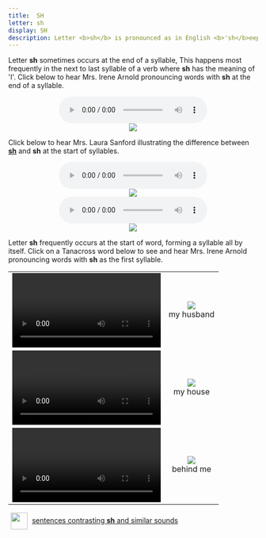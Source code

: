```yaml
---
title:  SH
letter: sh
display: SH
description: Letter <b>sh</b> is pronounced as in English <b>'sh</b>eep' and <b>'sh</b>ot'. In Tanacross this sound  never occurs at the end of a word.
---
```






Letter <b>sh</b> sometimes occurs at the end of a syllable, This happens most frequently in the next to last syllable of a verb where <b>sh</b> has the meaning of 'I'. Click below to hear Mrs. Irene Arnold pronouncing words with <b>sh</b> at the end of  a syllable.

<div align="center">
<audio controls src="{{ site.baseurl }}/assets/audio/sh_final.mp3" type="audio/mpeg">Your browser does not support the audio element.</audio>
<br>
<img src="{{ site.baseurl }}/assets/gif/sh_final.gif" border="0">
</div>


Click below to hear Mrs. Laura Sanford illustrating the difference between <b><u>sh</u></b> and <b>sh</b> at the start of syllables.

<div align="center">
<audio controls src="{{ site.baseurl }}/assets/audio/sh_sh_und_cmp_LS.mp3" type="audio/mpeg">Your browser does not support the audio element.</audio><br/>
<img src="{{ site.baseurl }}/assets/gif/sh_sh_under.gif" border="0">
<br/>
<audio controls src="{{ site.baseurl }}/assets/audio/sh_sh_und_cmp2_LS.mp3" type="audio/mpeg">Your browser does not support the audio element.</audio><br/>
<img src="{{ site.baseurl }}/assets/gif/sh_sh_under2.gif" border="0">
</div>


Letter <b>sh</b> frequently occurs at the start of word, forming a syllable all by itself. Click on a Tanacross word below to see and hear Mrs. Irene Arnold pronouncing words with <b>sh</b> as the first syllable.

<table><tr>
<td align="center"><video src="{{ site.vidpath }}shke1yq.mp4" controls>Your browser does not support video.</video></td><td align="center"><img src="{{ site.baseurl }}/assets/gif/shke1yq.gif"/><br/><span class="gloss">my husband</span></td>
</tr>
<tr>
<td align="center"><video src="{{ site.vidpath }}shsh_ax.mp4" controls>Your browser does not support video.</video></td><td align="center"><img src="{{ site.baseurl }}/assets/gif/shsh_ax.gif"/><br/><span class="gloss">my house</span></td>
</tr>
<tr>
<td align="center"><video src="{{ site.vidpath }}shnandi3idz.mp4" controls>Your browser does not support video.</video></td><td align="center"><img src="{{ site.baseurl }}/assets/gif/shnandi3idz.gif"/><br/><span class="gloss">behind me</span></td>
</tr>
</table>

<p>
<img src="{{ site.baseurl }}/assets/images/question.png" width="34" height="34" hspace="5" align="absmiddle">  <a href="../alveolar_comp/sib2_sent/sib2_sent.html"> sentences contrasting <b>sh</b> and similar sounds</a><br />
</p>
						